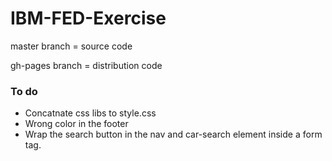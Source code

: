 # IBM-FED-Exercise

master branch = source code

gh-pages branch = distribution code


### To do
* Concatnate css libs to style.css
* Wrong color in the footer
* Wrap the search button in the nav and car-search element inside a form tag. 
